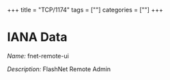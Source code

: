 +++
title = "TCP/1174"
tags = [""]
categories = [""]
+++

# IANA Data

_Name:_ fnet-remote-ui

_Description:_ FlashNet Remote Admin

